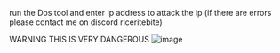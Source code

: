 run the Dos tool and enter ip address to attack the ip
(if there are errors please contact me on discord riceritebite)

WARNING THIS IS VERY DANGEROUS 
![image](https://github.com/user-attachments/assets/7236e7c2-df2f-4a14-bed6-c9440aa26d30)
